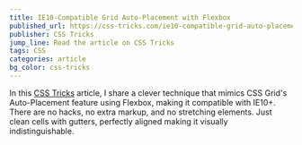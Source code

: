 ```yaml
---
title: IE10-Compatible Grid Auto-Placement with Flexbox
published_url: https://css-tricks.com/ie10-compatible-grid-auto-placement-with-flexbox/
publisher: CSS Tricks
jump_line: Read the article on CSS Tricks
tags: CSS
categories: article
bg_color: css-tricks
---
```


In this <a href="https://css-tricks.com" target="_blank">CSS Tricks</a> article, I share a clever technique that mimics CSS Grid's Auto-Placement feature using Flexbox, making it compatible with IE10+. There are no hacks, no extra markup, and no stretching elements. Just clean cells with gutters, perfectly aligned making it visually indistinguishable.
